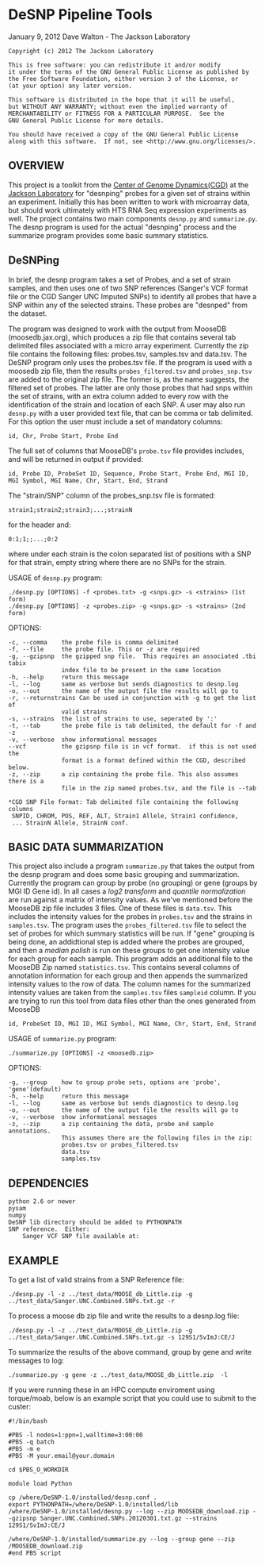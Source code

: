 DeSNP Pipeline Tools
====================================
January 9, 2012
Dave Walton - The Jackson Laboratory

    Copyright (c) 2012 The Jackson Laboratory
  
    This is free software: you can redistribute it and/or modify
    it under the terms of the GNU General Public License as published by
    the Free Software Foundation, either version 3 of the License, or
    (at your option) any later version.
 
    This software is distributed in the hope that it will be useful,
    but WITHOUT ANY WARRANTY; without even the implied warranty of
    MERCHANTABILITY or FITNESS FOR A PARTICULAR PURPOSE.  See the
    GNU General Public License for more details.
 
    You should have received a copy of the GNU General Public License
    along with this software.  If not, see <http://www.gnu.org/licenses/>.


OVERVIEW
---------------

This project is a toolkit from the [Center of Genome Dynamics(CGD)](http://cgd.jax.org/) at the [Jackson Laboratory](http://www.jax.org/) for "desnping" probes for a given set of strains within an experiment.  Initially this has been written to work with microarray data, but should work ultimately with HTS RNA Seq expression experiments as well.  The project contains two main components `desnp.py` and `summarize.py`.  The desnp program is used for the actual "desnping" process and the summarize program provides some basic summary statistics.

DeSNPing
---------------

In brief, the desnp program takes a set of Probes, and a set of strain samples, and then uses one of two SNP references (Sanger's VCF format file or the CGD Sanger UNC Imputed SNPs) to identify all probes that have a SNP within any of the selected strains.  These probes are "desnped" from the dataset.  

The program was designed to work with the output from MooseDB (moosedb.jax.org), which produces a zip file that contains several tab delimited files associated with a micro array experiment.  Currently the zip file contains the following files: probes.tsv, samples.tsv and data.tsv.  The DeSNP program only uses the probes.tsv file.   If the program is used with a moosedb zip file, then the results `probes_filtered.tsv` and `probes_snp.tsv` are added to the original zip file.  The former is, as the name suggests, the filtered set of probes. The latter are only those probes that had snps within the set of strains, with an extra column added to every row with the identification of the strain and location of each SNP.  A user may also run `desnp.py` with a user provided text file, that can be comma or tab delimited.  For this option the user must include a set of mandatory columns:

    id, Chr, Probe Start, Probe End
    
The full set of columns that MooseDB's `probe.tsv` file provides includes, and will be returned in output if provided:

    id, Probe ID, ProbeSet ID, Sequence, Probe Start, Probe End, MGI ID, MGI Symbol, MGI Name, Chr, Start, End, Strand

The "strain/SNP" column of the probes_snp.tsv file is formated:

    strain1;strain2;strain3;...;strainN
    
 for the header and:
 
    0:1;1;;...;0:2
    
 where under each strain is the colon separated list of positions with a SNP for that strain, empty string where there are no SNPs for the strain.

 USAGE of `desnp.py` program:
 
    ./desnp.py [OPTIONS] -f <probes.txt> -g <snps.gz> -s <strains> (1st form)
    ./desnp.py [OPTIONS] -z <probes.zip> -g <snps.gz> -s <strains> (2nd form)
 
 OPTIONS:
 
    -c, --comma    the probe file is comma delimited
    -f, --file     the probe file. This or -z are required
    -g, --gzipsnp  the gzipped snp file.  This requires an associated .tbi tabix
                   index file to be present in the same location
    -h, --help     return this message
    -l, --log      same as verbose but sends diagnostics to desnp.log
    -o, --out      the name of the output file the results will go to
    -r, --returnstrains Can be used in conjunction with -g to get the list of 
                   valid strains
    -s, --strains  the list of strains to use, seperated by ':'
    -t, --tab      the probe file is tab delimited, the default for -f and -z
    -v, --verbose  show informational messages
    --vcf          the gzipsnp file is in vcf format.  if this is not used the
                   format is a format defined within the CGD, described below.
    -z, --zip      a zip containing the probe file. This also assumes there is a
                   file in the zip named probes.tsv, and the file is --tab
 
    *CGD SNP File format: Tab delimited file containing the following columns
     SNPID, CHROM, POS, REF, ALT, Strain1 Allele, Strain1 confidence,
     ... StrainN Allele, StrainN conf. 

BASIC DATA SUMMARIZATION
---------------

This project also include a program `summarize.py` that takes the output from the desnp program and does some basic grouping and summarization.  Currently the program can group by probe (no grouping) or gene (groups by MGI ID Gene id).  In all cases a *log2 transform* and *quantile normalization* are run against a matrix of intensity values.  As we've mentioned before the MooseDB zip file includes 3 files.  One of these files is `data.tsv`.  This includes the intensity values for the probes in `probes.tsv` and the strains in `samples.tsv`.  The program uses the `probes_filtered.tsv` file to select the set of probes for which summary statistics will be run.  If "gene" grouping is being done, an addidtional step is added where the probes are grouped, and then a *median polish* is run on these groups to get one intensity value for each group for each sample.  This program adds an additional file to the MooseDB Zip named `statistics.tsv`.  This contains several columns of annotation information for each group and then appends the summarized intensity values to the row of data.  The column names for the summarized intensity values are taken from the `samples.tsv` files `sampleid` column.  If you are trying to run this tool from data files other than the ones generated from MooseDB

    id, ProbeSet ID, MGI ID, MGI Symbol, MGI Name, Chr, Start, End, Strand
    
USAGE of `summarize.py` program:

    ./summarize.py [OPTIONS] -z <moosedb.zip> 
    
  OPTIONS:
  
    -g, --group    how to group probe sets, options are 'probe', 'gene'(default)
    -h, --help     return this message
    -l, --log      same as verbose but sends diagnostics to desnp.log
    -o, --out      the name of the output file the results will go to
    -v, --verbose  show informational messages
    -z, --zip      a zip containing the data, probe and sample annotations.
                   This assumes there are the following files in the zip:
                   probes.tsv or probes_filtered.tsv
                   data.tsv
                   samples.tsv


DEPENDENCIES
---------------

    python 2.6 or newer
    pysam
    numpy
    DeSNP lib directory should be added to PYTHONPATH
    SNP reference.  Either:
        Sanger VCF SNP file available at: 

EXAMPLE
---------------

To get a list of valid strains from a SNP Reference file:

    ./desnp.py -l -z ../test_data/MOOSE_db_Little.zip -g ../test_data/Sanger.UNC.Combined.SNPs.txt.gz -r

To process a moose db zip file and write the results to a desnp.log file:

    ./desnp.py -l -z ../test_data/MOOSE_db_Little.zip -g ../test_data/Sanger.UNC.Combined.SNPs.txt.gz -s 129S1/SvImJ:CE/J

To summarize the results of the above command, group by gene and write messages to log:

    ./summarize.py -g gene -z ../test_data/MOOSE_db_Little.zip  -l


If you were running these in an HPC compute enviroment using torque/moab, below is an example script that you could use to submit to the custer:

    #!/bin/bash
    
    #PBS -l nodes=1:ppn=1,walltime=3:00:00
    #PBS -q batch
    #PBS -m e
    #PBS -M your.email@your.domain
    
    cd $PBS_O_WORKDIR
    
    module load Python
    
    cp /where/DeSNP-1.0/installed/desnp.conf .
    export PYTHONPATH=/where/DeSNP-1.0/installed/lib
    /where/DeSNP-1.0/installed/desnp.py --log --zip MOOSEDB_download.zip --gzipsnp Sanger.UNC.Combined.SNPs.20120301.txt.gz --strains 129S1/SvImJ:CE/J

    /where/DeSNP-1.0/installed/summarize.py --log --group gene --zip /MOOSEDB_download.zip 
    #end PBS script

